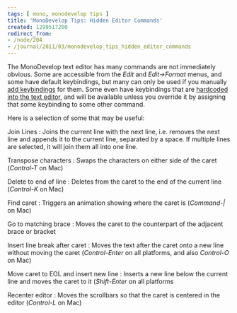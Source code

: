 ```yaml
---
tags: [ mono, monodevelop tips ]
title: 'MonoDevelop Tips: Hidden Editor Commands'
created: 1299517200
redirect_from:
- /node/204
- /journal/2011/03/monodevelop_tips_hidden_editor_commands
---
```

The MonoDevelop text editor has many commands are not immediately obvious. Some
are accessible from the _Edit_ and _Edit->Format_ menus, and some have default
keybindings, but many can only be used if you manually [add
keybindings](/journal/2011/02/06/key_bindings) for them. Some even have
keybindings that are [hardcoded into the text
editor](https://github.com/mono/monodevelop/blob/master/main/src/core/Mono.Texteditor/Mono.TextEditor/SimpleEditMode.cs),
and will be available unless you override it by assigning that some keybinding
to some other command.<!--break-->

Here is a selection of some that may be useful:

Join Lines
: Joins the current line with the next line, i.e. removes the next line and
  appends it to the current line, separated by a space. If multiple lines are
  selected, it will join them all into one line.

Transpose characters
: Swaps the characters on either side of the caret (*Control-T* on Mac)

Delete to end of line
: Deletes from the caret to the end of the current line (*Control-K* on Mac)

Find caret
: Triggers an animation showing where the caret is (*Command-|* on Mac)

Go to matching brace
: Moves the caret to the counterpart of the adjacent brace or bracket

Insert line break after caret
: Moves the text after the caret onto a new line without moving the caret
  (*Control-Enter* on all platforms, and also *Control-O* on Mac)

Move caret to EOL and insert new line
: Inserts a new line below the current line and moves the caret to it
  (*Shift-Enter* on all platforms

Recenter editor
: Moves the scrollbars so that the caret is centered in the editor
  (*Control-L* on Mac)
